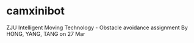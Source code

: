 # camxinibot
ZJU Intelligent Moving Technology - Obstacle avoidance assignment
By HONG, YANG, TANG on 27 Mar
